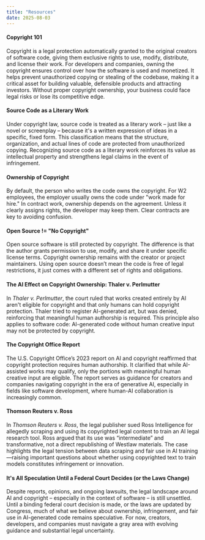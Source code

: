 ```yaml
---
title: "Resources"
date: 2025-08-03
---
```


#### Copyright 101
Copyright is a legal protection automatically granted to the original creators of software code, giving them exclusive rights to use, modify, distribute, and license their work. For developers and companies, owning the copyright ensures control over how the software is used and monetized. It helps prevent unauthorized copying or stealing of the codebase, making it a critical asset for building valuable, defensible products and attracting investors. Without proper copyright ownership, your business could face legal risks or lose its competitive edge.

#### Source Code as a Literary Work
Under copyright law, source code is treated as a literary work – just like a novel or screenplay – because it's a written expression of ideas in a specific, fixed form. This classification means that the structure, organization, and actual lines of code are protected from unauthorized copying. Recognizing source code as a literary work reinforces its value as intellectual property and strengthens legal claims in the event of infringement.

#### Ownership of Copyright
By default, the person who writes the code owns the copyright. For W2 employees, the employer usually owns the code under "work made for hire." In contract work, ownership depends on the agreement. Unless it clearly assigns rights, the developer may keep them. Clear contracts are key to avoiding confusion.

#### Open Source != "No Copyright"
Open source software is still protected by copyright. The difference is that the author grants permission to use, modify, and share it under specific license terms. Copyright ownership remains with the creator or project maintainers. Using open source doesn’t mean the code is free of legal restrictions, it just comes with a different set of rights and obligations.

#### The AI Effect on Copyright Ownership: Thaler v. Perlmutter
In *Thaler v. Perlmutter*, the court ruled that works created entirely by AI aren't eligible for copyright and that only humans can hold copyright protection. Thaler tried to register AI-generated art, but was denied, reinforcing that meaningful human authorship is required. This principle also applies to software code: AI-generated code without human creative input may not be protected by copyright.

#### The Copyright Office Report
The U.S. Copyright Office’s 2023 report on AI and copyright reaffirmed that copyright protection requires human authorship. It clarified that while AI-assisted works may qualify, only the portions with meaningful human creative input are eligible. The report serves as guidance for creators and companies navigating copyright in the era of generative AI, especially in fields like software development, where human-AI collaboration is increasingly common.

#### Thomson Reuters v. Ross
In *Thomson Reuters v. Ross*, the legal publisher sued Ross Intelligence for allegedly scraping and using its copyrighted legal content to train an AI legal research tool. Ross argued that its use was “intermediate” and transformative, not a direct republishing of Westlaw materials. The case highlights the legal tension between data scraping and fair use in AI training—raising important questions about whether using copyrighted text to train models constitutes infringement or innovation.

#### It's All Speculation Until a Federal Court Decides (or the Laws Change)
Despite reports, opinions, and ongoing lawsuits, the legal landscape around AI and copyright – especially in the context of software – is still unsettled. Until a binding federal court decision is made, or the laws are updated by Congress, much of what we believe about ownership, infringement, and fair use in AI-generated code remains speculative. For now, creators, developers, and companies must navigate a gray area with evolving guidance and substantial legal uncertainty.
